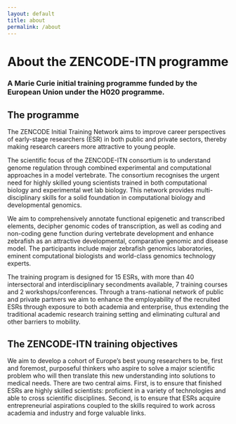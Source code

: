 ```yaml
---
layout: default
title: about
permalink: /about
---
```

# About the ZENCODE-ITN programme
### A Marie Curie initial training programme funded by the European Union under the H020 programme.
## The programme
The ZENCODE Initial Training Network aims to improve career perspectives of early-stage researchers (ESR) in both public and private sectors, thereby making research careers more attractive to young people.

The scientific focus of the ZENCODE-ITN consortium is to understand genome regulation through combined experimental and computational approaches in a model vertebrate. The consortium recognises the urgent need for highly skilled young scientists trained in both computational biology and experimental wet lab biology. This network provides multi-disciplinary skills for a solid foundation in computational biology and developmental genomics.

We aim to comprehensively annotate functional epigenetic and transcribed elements, decipher genomic codes of transcription, as well as coding and non-coding gene function during vertebrate development and enhance zebrafish as an attractive developmental, comparative genomic and disease model. The participants include major zebrafish genomics laboratories, eminent computational biologists and world-class genomics technology experts.

The training program is designed for 15 ESRs, with more than 40 intersectoral and interdisciplinary secondments available, 7 training courses and 2 workshops/conferences. Through a trans-national network of public and private partners we aim to enhance the employability of the recruited ESRs through exposure to both academia and enterprise, thus extending the traditional academic research training setting and eliminating cultural and other barriers to mobility.

## The ZENCODE-ITN training objectives
We aim to develop a cohort of Europe’s best young researchers to be, first and foremost, purposeful thinkers who aspire to solve a major scientific problem who will then translate this new understanding into solutions to medical needs. There are two central aims. First, is to ensure that finished ESRs are highly skilled scientists: proficient in a variety of technologies and able to cross scientific disciplines. Second, is to ensure that ESRs acquire entrepreneurial aspirations coupled to the skills required to work across academia and industry and forge valuable links.

